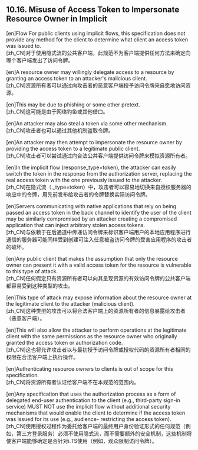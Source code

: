 ## 10.16. Misuse of Access Token to Impersonate Resource Owner in Implicit  

[en]Flow For public clients using implicit flows, this specification does not provide any method for the client to determine what client an access token was issued to.  
[zh_CN]对于使用隐式流的公共客户端，此规范不为客户端提供任何方法来确定向哪个客户端发出了访问令牌。  
  

[en]A resource owner may willingly delegate access to a resource by granting an access token to an attacker's malicious client.  
[zh_CN]资源所有者可以通过向攻击者的恶意客户端授予访问令牌来自愿地访问资源。  
  

[en]This may be due to phishing or some other pretext.  
[zh_CN]这可能是由于网络钓鱼或其他借口。  
  

[en]An attacker may also steal a token via some other mechanism.  
[zh_CN]攻击者也可以通过其他机制盗取令牌。  
  

[en]An attacker may then attempt to impersonate the resource owner by providing the access token to a legitimate public client.  
[zh_CN]攻击者可以尝试通过向合法公共客户端提供访问令牌来模拟资源所有者。  
  

[en]In the implicit flow (response_type=token), the attacker can easily switch the token in the response from the authorization server, replacing the real access token with the one previously issued to the attacker.  
[zh_CN]在隐式流（._type=token）中，攻击者可以容易地切换来自授权服务器的响应中的令牌，用先前发布给攻击者的令牌替换实际访问令牌。  
  

[en]Servers communicating with native applications that rely on being passed an access token in the back channel to identify the user of the client may be similarly compromised by an attacker creating a compromised application that can inject arbitrary stolen access tokens.  
[zh_CN]与依赖于在后通道中传递访问令牌来标识客户端用户的本地应用程序进行通信的服务器可能同样受到创建可注入任意被盗访问令牌的受害应用程序的攻击者的破坏。  
  

[en]Any public client that makes the assumption that only the resource owner can present it with a valid access token for the resource is vulnerable to this type of attack.  
[zh_CN]任何假定只有资源所有者可以向其呈现资源的有效访问令牌的公共客户端都容易受到这种类型的攻击。  
  

[en]This type of attack may expose information about the resource owner at the legitimate client to the attacker (malicious client).  
[zh_CN]这种类型的攻击可以将合法客户端上的资源所有者的信息暴露给攻击者（恶意客户端）。  
  

[en]This will also allow the attacker to perform operations at the legitimate client with the same permissions as the resource owner who originally granted the access token or authorization code.  
[zh_CN]这也将允许攻击者以与最初授予访问令牌或授权代码的资源所有者相同的权限在合法客户端上执行操作。  
  

[en]Authenticating resource owners to clients is out of scope for this specification.  
[zh_CN]将资源所有者认证给客户端不在本规范的范围内。  
  

[en]Any specification that uses the authorization process as a form of delegated end-user authentication to the client (e.g., third-party sign-in service) MUST NOT use the implicit flow without additional security mechanisms that would enable the client to determine if the access token was issued for its use (e.g., audience- restricting the access token).  
[zh_CN]使用授权过程作为委托给客户端的最终用户身份验证形式的任何规范（例如，第三方登录服务）必须不使用隐式流，而不需要额外的安全机制，这些机制将使客户端能够确定是否针对i.TS使用（例如，观众限制访问令牌）。  
  




